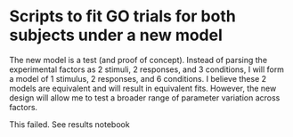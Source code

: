 Scripts to fit GO trials for both subjects under a new model
========================

The new model is a test (and proof of concept). Instead of parsing the experimental factors as 2 stimuli, 2 responses, and 3 conditions, I will form a model of 1 stimulus, 2 responses, and 6 conditions. I believe these 2 models are equivalent and will result in equivalent fits. However, the new design will allow me to test a broader range of parameter variation across factors.


This failed. See results notebook